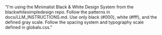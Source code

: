 "I'm using the Minimalist Black & White Design System from the blackwhitesimpledesign repo. 
Follow the patterns in docs/LLM_INSTRUCTIONS.md. 
Use only black (#000), white (#fff), and the defined gray scale. 
Follow the spacing system and typography scale defined in globals.css."